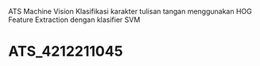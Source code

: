 ATS Machine Vision
Klasifikasi karakter tulisan tangan menggunakan HOG Feature Extraction dengan klasifier SVM
# ATS_4212211045
